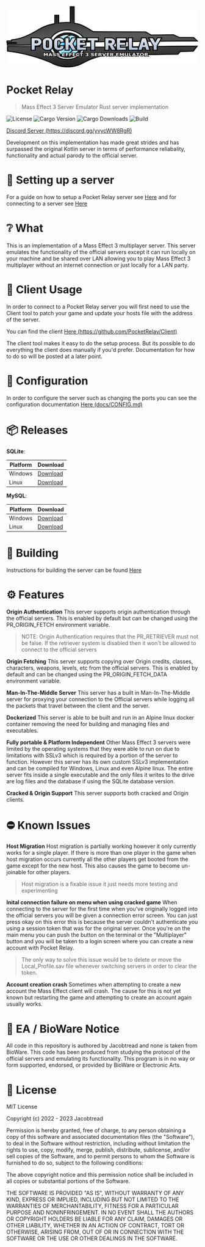 <img src="https://raw.githubusercontent.com/PocketRelay/.github/main/assets/logo-new-text.svg" width="100%" height="160px">

# Pocket Relay 

> Mass Effect 3 Server Emulator Rust server implementation

![License](https://img.shields.io/github/license/PocketRelay/ServerRust?style=for-the-badge)
![Cargo Version](https://img.shields.io/crates/v/pocket-relay?style=for-the-badge)
![Cargo Downloads](https://img.shields.io/crates/d/pocket-relay?style=for-the-badge)
![Build](https://img.shields.io/github/actions/workflow/status/PocketRelay/ServerRust/rust.yml?style=for-the-badge)

[Discord Server (https://discord.gg/yvycWW8RgR)](https://discord.gg/yvycWW8RgR)

Development on this implementation has made great strides and has surpassed the original Kotlin server in terms of performance
reliabality, functionality and actual parody to the official server.

# 📖 Setting up a server

For a guide on how to setup a Pocket Relay server see [Here](https://github.com/PocketRelay/.github/blob/main/manual/SETUP_SERVER.md)
and for connecting to a server see [Here](https://github.com/PocketRelay/.github/blob/main/manual/SETUP_CLIENT.md)

# ❔ What

This is an implementation of a Mass Effect 3 multiplayer server. This server emulates the functionality of the official servers except it can run locally on your machine and be shared over LAN allowing you to play Mass Effect 3 multiplayer 
without an internet connection or just locally for a LAN party.

# 🔌 Client Usage
In order to connect to a Pocket Relay server you will first need to use the Client tool to patch your
game and update your hosts file with the address of the server.

You can find the client [Here (https://github.com/PocketRelay/Client)](https://github.com/PocketRelay/Client)

The client tool makes it easy to do the setup process. But its possible to do everything the client
does manually if you'd prefer. Documentation for how to do so will be posted at a later point.

# 🔧 Configuration

In order to configure the server such as changing the ports you can see the
configuration documentation [Here (docs/CONFIG.md)](docs/CONFIG.md)

# 📦 Releases

**SQLite**:

| Platform | Download                                                                                                |
| -------- | ------------------------------------------------------------------------------------------------------- |
| Windows  | [Download](https://github.com/PocketRelay/ServerRust/releases/latest/download/pocket-relay-windows.exe) |
| Linux    | [Download](https://github.com/PocketRelay/ServerRust/releases/latest/download/pocket-relay-linux)       |

**MySQL**:

| Platform | Download                                                                                                      |
| -------- | ------------------------------------------------------------------------------------------------------------- |
| Windows  | [Download](https://github.com/PocketRelay/ServerRust/releases/latest/download/pocket-relay-windows-mysql.exe) |
| Linux    | [Download](https://github.com/PocketRelay/ServerRust/releases/latest/download/pocket-relay-linux-mysql)       |

# 🚀 Building

Instructions for building the server can be found [Here](https://github.com/PocketRelay/.github/blob/main/manual/BUILDING.md)

# ⚙️ Features

**Origin Authentication** This server supports origin authentication through the official servers. This is enabled by default but can be changed using the PR_ORIGIN_FETCH environment variable.

> NOTE: Origin Authentication requires that the PR_RETRIEVER must not be false. If the 
> retriever system is disabled then it won't be allowed to connect to the official servers

**Origin Fetching** This server supports copying over Origin credits, classes, characters, weapons, levels, etc from the official servers. This is enabled by default and can
be changed using the PR_ORIGIN_FETCH_DATA environment variable.

**Man-In-The-Middle Server** This server has a built in Man-In-The-Middle server for proxying your connection to the Official servers while logging all the packets that travel
between the client and the server. 

**Dockerized** This server is able to be built and run in an Alpine linux docker container 
removing the need for building and managing files and executables.

**Fully portable & Platform Independent** Other Mass Effect 3 servers were limited by the operating systems that they were able to run on due to limitations with SSLv3 which is required by a portion of the server to function. However this server has its own 
custom SSLv3 implementation and can be compiled for Windows, Linux and even Alpine linux.
The entire server fits inside a single executable and the only files it writes to the drive
are log files and the database if using the SQLite database version. 

**Cracked & Origin Support** This server supports both cracked and Origin clients.

# ⛔️ Known Issues

**Host Migration** Host migration is partially working however it only currently works
for a single player. If there is more than one player in the game when host migration
occurs currently all the other players get booted from the game except for the new host.
This also causes the game to become un-joinable for other players.

> Host migration is a fixable issue it just needs more testing and experimenting

**Inital connection failure on menu when using cracked game** When connecting to the server
for the first time when you've originally logged into the official servers you will be given
a connection error screen. You can just press okay on this error this is because the server couldn't
authenticate you using a session token that was for the original server. Once you're on
the main menu you can push the button on the terminal or the "Multiplayer" button and you will be
taken to a login screen where you can create a new account with Pocket Relay.

> The only way to solve this issue would be to delete or move the Local_Profile.sav file
> whenever switching servers in order to clear the token.

**Account creation crash** Sometimes when attempting to create a new account the Mass Effect client
will crash. The cause for this is not yet known but restarting the game and attempting to create
an account again usually works.

# 📌 EA / BioWare Notice

All code in this repository is authored by Jacobtread and none is taken from BioWare. This code has been 
produced from studying the protocol of the official servers and emulating its functionality. This program is in no way or form supported, endorsed, or provided by BioWare or Electronic Arts.

# 🧾 License

MIT License

Copyright (c) 2022 - 2023 Jacobtread

Permission is hereby granted, free of charge, to any person obtaining a copy
of this software and associated documentation files (the "Software"), to deal
in the Software without restriction, including without limitation the rights
to use, copy, modify, merge, publish, distribute, sublicense, and/or sell
copies of the Software, and to permit persons to whom the Software is
furnished to do so, subject to the following conditions:

The above copyright notice and this permission notice shall be included in all
copies or substantial portions of the Software.

THE SOFTWARE IS PROVIDED "AS IS", WITHOUT WARRANTY OF ANY KIND, EXPRESS OR
IMPLIED, INCLUDING BUT NOT LIMITED TO THE WARRANTIES OF MERCHANTABILITY,
FITNESS FOR A PARTICULAR PURPOSE AND NONINFRINGEMENT. IN NO EVENT SHALL THE
AUTHORS OR COPYRIGHT HOLDERS BE LIABLE FOR ANY CLAIM, DAMAGES OR OTHER
LIABILITY, WHETHER IN AN ACTION OF CONTRACT, TORT OR OTHERWISE, ARISING FROM,
OUT OF OR IN CONNECTION WITH THE SOFTWARE OR THE USE OR OTHER DEALINGS IN THE
SOFTWARE.
